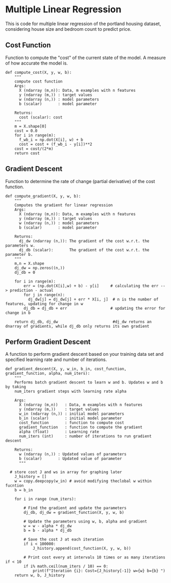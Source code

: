 # Multiple Linear Regression
This is code for multiple linear regression of the portland housing dataset, considering house size and bedroom count to predict price. 

## Cost Function
Function to compute the "cost" of the current state of the model. A measure of how accurate the model is.
```
def compute_cost(X, y, w, b):
    """
    compute cost function
    Args:
      X (ndarray (m,n)): Data, m examples with n features
      y (ndarray (m,)) : target values
      w (ndarray (n,)) : model parameters  
      b (scalar)       : model parameter  

    Returns:
      cost (scalar): cost  
    """
    m = X.shape[0]
    cost = 0.0
    for i in range(m):
      f_wb_i = np.dot(X[i], w) + b
      cost = cost + (f_wb_i - y[i])**2
    cost = cost/(2*m)  
    return cost
```

## Gradient Descent
Function to determine the rate of change (partial derivative) of the cost function.
```
def compute_gradient(X, y, w, b):
    """
    Computes the gradient for linear regression 
    Args:
      X (ndarray (m,n)): Data, m examples with n features
      y (ndarray (m,)) : target values
      w (ndarray (n,)) : model parameters  
      b (scalar)       : model parameter
      
    Returns:
      dj_dw (ndarray (n,)): The gradient of the cost w.r.t. the parameters w. 
      dj_db (scalar):       The gradient of the cost w.r.t. the parameter b. 
    """   
    m,n = X.shape
    dj_dw = np.zeros((n,)) 
    dj_db = 0
    
    for i in range(m):
        err = (np.dot(X[i],w) + b) - y[i]     # calculating the err --> prediction - actual
        for j in range(n):
          dj_dw[j] = dj_dw[j] + err * X[i, j]  # n is the number of features, updating for change in w
        dj_db = dj_db + err                   # updating the error for change in b

    return dj_db, dj_dw                        #dj_dw returns an dnarray of gradients, while dj_db only returns its own gradient
```

## Perform Gradient Descent
A function to perform gradient descent based on your training data set and specified learning rate and number of iterations.
```
def gradient_descent(X, y, w_in, b_in, cost_function, gradient_function, alpha, num_iters):
    """
    Performs batch gradient descent to learn w and b. Updates w and b by taking 
    num_iters gradient steps with learning rate alpha
    
    Args:
      X (ndarray (m,n))   : Data, m examples with n features
      y (ndarray (m,))    : target values
      w_in (ndarray (n,)) : initial model parameters  
      b_in (scalar)       : initial model parameter
      cost_function       : function to compute cost
      gradient_function   : function to compute the gradient
      alpha (float)       : Learning rate
      num_iters (int)     : number of iterations to run gradient descent
      
    Returns:
      w (ndarray (n,)) : Updated values of parameters 
      b (scalar)       : Updated value of parameter 
      """
  
  # store cost J and ws in array for graphing later
    J_history = []
    w = copy.deepcopy(w_in) # avoid modifying theclobal w within fucntion
    b = b_in

    for i in range (num_iters):
        
        # Find the gradient and update the parameters
        dj_db, dj_dw = gradient_function(X, y, w, b)

        # Update the parameters using w, b, alpha and gradient
        w = w - alpha * dj_dw
        b = b - alpha * dj_db

        # Save the cost J at each iteration
        if i < 100000:
            J_history.append(cost_function(X, y, w, b))

        # Print cost every at intervals 10 times or as many iterations if < 10
        if i% math.ceil(num_iters / 10) == 0:
            print(f"Iteration {i}: Cost={J_history[-1]} w={w} b={b} ")
    return w, b, J_history
```

